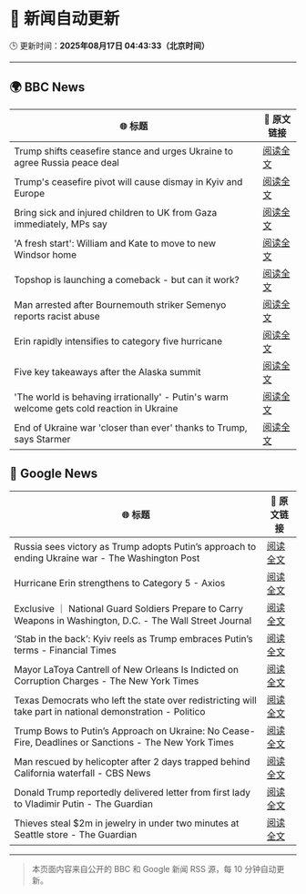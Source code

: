 # 🧠 新闻自动更新

🕒 更新时间：**2025年08月17日 04:43:33（北京时间）**

---

## 🌍 BBC News

| 🌐 标题 | 🔗 原文链接 |
|--------|-------------|
| Trump shifts ceasefire stance and urges Ukraine to agree Russia peace deal | [阅读全文](https://www.bbc.com/news/articles/c04rv2p3936o?at_medium=RSS&at_campaign=rss) |
| Trump's ceasefire pivot will cause dismay in Kyiv and Europe | [阅读全文](https://www.bbc.com/news/articles/clyvd2jpy1no?at_medium=RSS&at_campaign=rss) |
| Bring sick and injured children to UK from Gaza immediately, MPs say | [阅读全文](https://www.bbc.com/news/articles/c4gmk2yj5e9o?at_medium=RSS&at_campaign=rss) |
| 'A fresh start': William and Kate to move to new Windsor home | [阅读全文](https://www.bbc.com/news/articles/cpwyk1v0p8yo?at_medium=RSS&at_campaign=rss) |
| Topshop is launching a comeback - but can it work? | [阅读全文](https://www.bbc.com/news/articles/ckgl4w1zkypo?at_medium=RSS&at_campaign=rss) |
| Man arrested after Bournemouth striker Semenyo reports racist abuse | [阅读全文](https://www.bbc.com/news/articles/cm218l7jm5xo?at_medium=RSS&at_campaign=rss) |
| Erin rapidly intensifies to category five hurricane | [阅读全文](https://www.bbc.com/news/articles/cdxyezqx4r5o?at_medium=RSS&at_campaign=rss) |
| Five key takeaways after the Alaska summit | [阅读全文](https://www.bbc.com/news/articles/c4gj9er0x0zo?at_medium=RSS&at_campaign=rss) |
| 'The world is behaving irrationally' - Putin's warm welcome gets cold reaction in Ukraine | [阅读全文](https://www.bbc.com/news/articles/ckg4mj4011lo?at_medium=RSS&at_campaign=rss) |
| End of Ukraine war 'closer than ever' thanks to Trump, says Starmer | [阅读全文](https://www.bbc.com/news/articles/c78mve9209ro?at_medium=RSS&at_campaign=rss) |

## 📰 Google News

| 🌐 标题 | 🔗 原文链接 |
|--------|-------------|
| Russia sees victory as Trump adopts Putin’s approach to ending Ukraine war - The Washington Post | [阅读全文](https://news.google.com/rss/articles/CBMijwFBVV95cUxOMUM5Z1ZFSUdBUjVycWl5RjdMRmVaZU83eFkxUGN4MVhxMHo4UjdaVmpaYWFaRDREYVoxTmhkeFZNTFRtb0ZDNUVodmdUQzlzZDRMYVlWZmVpYVhsOFhTeXhfQml3QTMxUG85V0pXcU1aSG5lT0tGTGFEdmlRbFhTdEpUbkNoSG1FNUVrNFdPSQ?oc=5) |
| Hurricane Erin strengthens to Category 5 - Axios | [阅读全文](https://news.google.com/rss/articles/CBMickFVX3lxTE5KSHlwaFhpSmdvS1lpdnpEdFR0ZWQ0MzdpRTZSYU8yYnpqU25zY0NkWVZ6eGNPc0NLam43U1VJTWZvVmlfclh2S0taUUlSa0VfZ0c4SEhLUTV0V3dPVVZLQ2lEaGU1NU56V1VrbGFCaENfdw?oc=5) |
| Exclusive ｜ National Guard Soldiers Prepare to Carry Weapons in Washington, D.C. - The Wall Street Journal | [阅读全文](https://news.google.com/rss/articles/CBMivwFBVV95cUxNX2E1aXRfeTE2LU9lXzVkcU9xa05JX2UyWE5jVnJQUTBmcnJOS0JtdjVuWW9VVDFLUUVPOUxGa0RDcGplZXdQaWZhZjN0YXNvVm5LaVpqY2V1UWVwMTI2N0x4NW45ZF83SGFiZWhFcTlaZ0lwZVNkall6OW1SRlFXbGFkWjdpc2xSSDQ4WFdoMDhxcDJTRUo2MkQ4ZFBLYkZnMlFBNm14NE1XeTJJZHFqbTczcU43V3BvT0V4OHNqYw?oc=5) |
| ‘Stab in the back’: Kyiv reels as Trump embraces Putin’s terms - Financial Times | [阅读全文](https://news.google.com/rss/articles/CBMicEFVX3lxTFBMa0VMc2dBR3cxMkRoVzBzOXhsZjFCVDV3b0xmS010a0JwZjAtZUxhbGRaNi1hSTZ2TEZCSnFZMjU1RlZKVTdoSDM3NVM3ZWJ4QkRWYVhJZTRDWm9ZRVZQd0MtaWk1TjRFLU91Qk1lSGM?oc=5) |
| Mayor LaToya Cantrell of New Orleans Is Indicted on Corruption Charges - The New York Times | [阅读全文](https://news.google.com/rss/articles/CBMie0FVX3lxTE9QNDVmbk5NWFE4aWZ3ZmZfbVByQ0xjTWlMc0tXT0ZxcUN4OXhHbGFxWkEtYy1IXzl1ZXcwY09yOXRUc3NqM0JveG8tTVByM0FkcHRodG5VNnFnaDJRcGUxR21VMGdHeVI4VUJjSDJhd2dxSEFEOGRKYlcxSQ?oc=5) |
| Texas Democrats who left the state over redistricting will take part in national demonstration - Politico | [阅读全文](https://news.google.com/rss/articles/CBMijgFBVV95cUxQNUFyWVhqUDNscWtTenk3V2xtQ2lnRW9JZkNSeHA5UHlnQzBldFRwaW1hVTh6OXRqcmlUY1Ffc24teU5MVXZIQ2R1NkxDU3B5SFFiakRUUGN3d0VMd3pVSUl1ZnQyUEhLcEZhMEtHb2R6c2FxMTZJd3E1R1M2RFBjZVhuS3Y0Z0lxdk5NOUJR?oc=5) |
| Trump Bows to Putin’s Approach on Ukraine: No Cease-Fire, Deadlines or Sanctions - The New York Times | [阅读全文](https://news.google.com/rss/articles/CBMihwFBVV95cUxQMUI4ZjZFVmRxSk1fcU5LSzVtYXRPVFdqZVdDOURJR2ZmaXhaZ21scm0yY2xQOHBibW9sTGJaRWlOWEVNX2xTZGhQOW5PdnpTNktLU1VLSnluMExGQ1hMQ1Ywa1NyTlR4QVZoWlFFby1OdzBmSGxrSWJraVowNzRURG5fVzBOVHc?oc=5) |
| Man rescued by helicopter after 2 days trapped behind California waterfall - CBS News | [阅读全文](https://news.google.com/rss/articles/CBMilAFBVV95cUxOUXFhT2EycXlsdlRjRnViaEtCV2NNenY2RTJiMGRFQkpJeUp5SEVmeXlndXpKVUk4VzFmNkdMVXFlYy03Z203bHpyWjEwUWEtMnkyX3V5X0dqR0tCQzZEWkhxU2VYWVAtNlZyR3V4TkhlTjdGeTRpVjRxQm5yUGhUU3BlMTliRVFlcWxuajctM3pIUzct0gGaAUFVX3lxTFBRY1pTdmlULW9SS2ljZm1MTTR2REdXMm9RNWxBOVdqWTJRbFNwVGhnY3NET2M0ck9BMy1JelF5cVBDTE5JQTlHdlZreTFFMWNXNGw3TnFhdmxvZHdfUEM3N3pqREhWXzhfaWZBelJobkZnR2RkTERYd2ZlNlQzLWg4UzlieDRnSjgwdjh4SUs5MmFqN203Zmo2ZEE?oc=5) |
| Donald Trump reportedly delivered letter from first lady to Vladimir Putin - The Guardian | [阅读全文](https://news.google.com/rss/articles/CBMilAFBVV95cUxPNlFDWThqbWF0a2JDTW9Ham50azVuc1FWbzJEMzFGNjdwa2NISkJ2NU1fRHFFUVd0cmZadHBDVnpjWVdpTFhyNk5xbUJqTk15Tk81aHE4VDZWQ2lfMGNRZXE0N3Rnbnk3cmxuRWZucUZoQWRwWlMzT19SWTRPd0ZON0pEZlRiMEJGY2dXRF9MQnNYUmg3?oc=5) |
| Thieves steal $2m in jewelry in under two minutes at Seattle store - The Guardian | [阅读全文](https://news.google.com/rss/articles/CBMigwFBVV95cUxNYzdVNHJVQjlGRi1USEpBd3R2R2NQMHZOYzY0aUVlakFtOEx1N3BBdG0yeEFwTi1KY25ibmJ3ekU4WkJoeUVKTVNLUHFWejh6UDhqcHNCYmRzQW9iOGdmNVE3LW9rNTJSNjlUT01JNE0yMnQ0Q19Ka3JjelA3bjduN3F4Zw?oc=5) |

---
> 本页面内容来自公开的 BBC 和 Google 新闻 RSS 源，每 10 分钟自动更新。